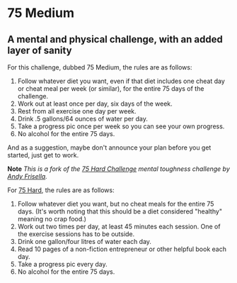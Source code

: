 # 75 Medium
## A mental and physical challenge, with an added layer of sanity

For this challenge, dubbed 75 Medium, the rules are as follows:

1. Follow whatever diet you want, even if that diet includes one cheat day or cheat meal per week (or similar), for the entire 75 days of the challenge.
2. Work out at least once per day, six days of the week.
3. Rest from all exercise one day per week.
4. Drink .5 gallons/64 ounces of water per day.
5. Take a progress pic once per week so you can see your own progress.
6. No alcohol for the entire 75 days.

And as a suggestion, maybe don't announce your plan before you get started, just get to work.

**Note** *This is a fork of the [75 Hard Challenge](https://andyfrisella.com/blogs/mfceo-project-podcast/75hard-a-75-day-tactical-guide-to-winning-the-war-with-yourself-with-andy-frisella-mfceo291) mental toughness challenge by [Andy Frisella](https://andyfrisella.com/).*

For [75 Hard](https://75hard.com/info), the rules are as follows:

1. Follow whatever diet you want, but no cheat meals for the entire 75 days. (It's worth noting that this should be a diet considered "healthy" meaning no crap food.)
2. Work out two times per day, at least 45 minutes each session. One of the exercise sessions has to be outside.
3. Drink one gallon/four litres of water each day.
4. Read 10 pages of a non-fiction entrepreneur or other helpful book each day.
5. Take a progress pic every day.
6. No alcohol for the entire 75 days.
